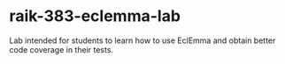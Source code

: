 # raik-383-eclemma-lab
 Lab intended for students to learn how to use EclEmma and obtain better code coverage in their tests. 

